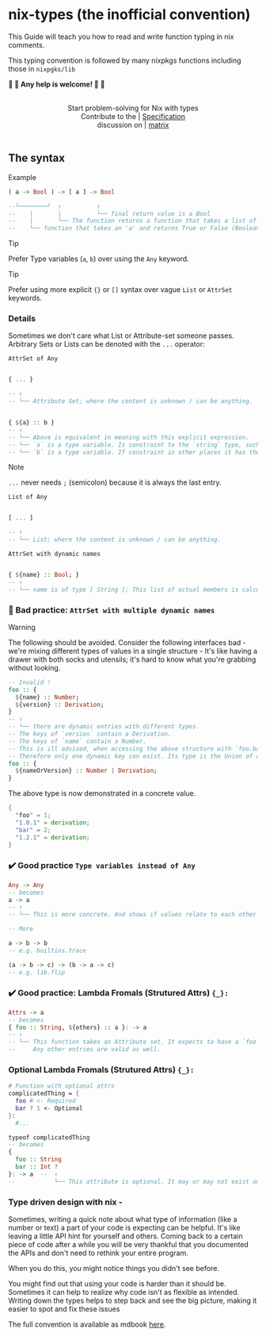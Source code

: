 <!-- markdownlint-disable MD013 -->
# nix-types (the inofficial convention)

This Guide will teach you how to read and write function typing in nix comments.

This typing convention is followed by many nixpkgs functions including those in `nixpgks/lib`

__:construction: :construction: Any help is welcome! :construction: :construction:__

<div align="center">
  <br/>
  Start problem-solving for Nix with types
  <br/>
 Contribute to the | <a href="https://typednix.dev/">Specification</a>
 <br/>
  discussion on | <a href="https://matrix.to/#/#nix-types:matrix.org">matrix<a>
  <br/>
  <br/>
</div>

## The syntax

Example

~~~haskell
( a -> Bool ) -> [ a ] -> Bool

--└────────┘  ↑          ↑
--    |       |          └── final return value is a Bool
--    |       └── The function returns a function that takes a list of type 'a'
--    └── function that takes an 'a' and returns True or False (Boolean)
~~~

> [!TIP]
> Prefer Type variables (`a`, `b`) over using the `Any` keyword.

> [!TIP]
> Prefer using more explicit `{}` or `[]` syntax over vague `List` or `AttrSet` keywords.

### Details

Sometimes we don't care what List or Attribute-set someone passes.
Arbitrary Sets or Lists can be denoted with the `...` operator:

`AttrSet of Any`

~~~haskell

{ ... }

-- ↑
-- └── Attribute Set; where the content is unknown / can be anything.


{ ${a} :: b }
-- ↑
-- └── Above is equivalent in meaning with this explicit expression.
-- └── `a` is a type variable. Is constraint to the `string` type, such that it can be used as an attribute key.
-- └── `b` is a type variable. If constraint in other places it has the `Any` type.

~~~

> [!Note]
> `...` never needs `;` (semicolon) because it is always the last entry.

`List of Any`

~~~haskell

[ ... ]

-- ↑
-- └── List; where the content is unknown / can be anything.
~~~

`AttrSet with dynamic names`

~~~haskell

{ ${name} :: Bool; }
-- ↑
-- └── name is of type [ String ]; This list of actual members is calculated at evaluation time. But we know every member has a value of type `Bool`
~~~

### 🤕 Bad practice: `AttrSet with multiple dynamic names`

> [!WARNING]
> The following should be avoided.
> Consider the following interfaces bad - we're mixing different types of values in a single structure -
> It's like having a drawer with both socks and utensils; it's hard to know what you're grabbing without looking.

~~~haskell
-- Invalid !
foo :: {
  ${name} :: Number;
  ${version} :: Derivation;
}
-- ↑
-- └── there are dynamic entries with different types.
-- The keys of `version` contain a Derivation.
-- The keys of `name` contain a Number.
-- This is ill advised, when accessing the above structure with `foo.bar` what type does it value have?
-- Therefore only one dynamic key can exist. Its type is the Union of all dynamic entries.
foo :: {
  ${nameOrVersion} :: Number | Derivation;
}
~~~

The above type is now demonstrated in a concrete value.

~~~nix
{
  "foo" = 1;
  "1.0.1" = derivation;
  "bar" = 2;
  "1.2.1" = derivation;
}
~~~

### ✔️ Good practice `Type variables instead of Any`

~~~haskell
Any -> Any
-- becomes
a -> a
-- ↑
-- └── This is more concrete. And shows if values relate to each other

-- More

a -> b -> b
-- e.g. builtins.trace

(a -> b -> c) -> (b -> a -> c)
-- e.g. lib.flip
~~~

### ✔️ Good practice: Lambda Fromals (Strutured Attrs) `{_}:`

~~~haskell
Attrs -> a
-- becomes
{ foo :: String, ${others} :: a }: -> a
-- ↑
-- └── This function takes an Attribute set. It expects to have a `foo` of type `String`
--     Any other entries are valid as well.
~~~

### Optional Lambda Fromals (Strutured Attrs) `{_}:`


~~~nix
# Function with optional attrs
complicatedThing = {
  foo # <- Required
  bar ? 1 <- Optional
}:
  #...
~~~

~~~haskell
typeof complicatedThing
-- becomes
{ 
  foo :: String
  bar :: Int ?  
}: -> a  --  ↑          
--           └── This attribute is optional. It may or may not exist on the passed attribute set.
~~~


### Type driven design with nix -

Sometimes, writing a quick note about what type of information (like a number or text) a part of your code is expecting can be helpful. It's like leaving a little API hint for yourself and others.
Coming back to a certain piece of code after a while you will be very thankful that you documented the APIs and don't need to rethink your entire program.

When you do this, you might notice things you didn't see before.

You might find out that using your code is harder than it should be. Sometimes it can help to realize why code isn't as flexible as intended.
Writing down the types helps to step back and see the big picture, making it easier to spot and fix these issues

The full convention is available as mdbook [here](https://typednix.dev).
